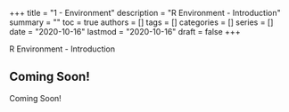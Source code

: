 +++
title = "1 - Environment"
description = "R Environment - Introduction"
summary = ""
toc = true
authors = []
tags = []
categories = []
series = []
date =  "2020-10-16"
lastmod = "2020-10-16"
draft = false
+++

R Environment - Introduction

<!--more-->

## Coming Soon!

Coming Soon!